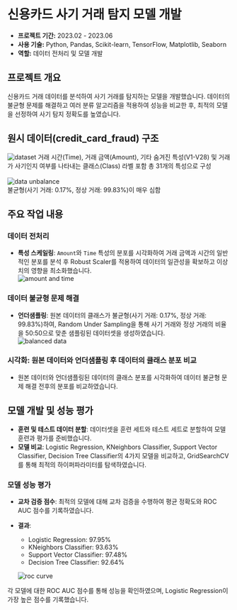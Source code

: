 # 신용카드 사기 거래 탐지 모델 개발

- **프로젝트 기간:** 2023.02 - 2023.06
- **사용 기술:** Python, Pandas, Scikit-learn, TensorFlow, Matplotlib, Seaborn
- **역할:** 데이터 전처리 및 모델 개발

## 프로젝트 개요
신용카드 거래 데이터를 분석하여 사기 거래를 탐지하는 모델을 개발했습니다. 데이터의 불균형 문제를 해결하고 여러 분류 알고리즘을 적용하여 성능을 비교한 후, 최적의 모델을 선정하여 사기 탐지 정확도를 높였습니다.

## 원시 데이터(credit_card_fraud) 구조
![dataset](https://github.com/user-attachments/assets/80a3e81a-3652-471e-a30d-95ce19c52e8a)
거래 시간(Time), 거래 금액(Amount), 기타 숨겨진 특성(V1-V28) 및 거래가 사기인지 여부를 나타내는 클래스(Class) 라벨 포함 총 31개의 특성으로 구성<br/><br/>
![data unbalance](https://github.com/user-attachments/assets/4dfa9c20-1f76-4723-be12-ce009c336a2c)<br/>
불균형(사기 거래: 0.17%, 정상 거래: 99.83%)이 매우 심함 <br/>

## 주요 작업 내용

### 데이터 전처리
- **특성 스케일링**: `Amount`와 `Time` 특성의 분포를 시각화하여 거래 금액과 시간의 일반적인 분포를 분석 후 Robust Scaler를 적용하여 데이터의 일관성을 확보하고 이상치의 영향을 최소화했습니다.<br/>
![amount and time](https://github.com/user-attachments/assets/47bdbf06-9263-44e5-92e2-089610cdad10)

### 데이터 불균형 문제 해결
- **언더샘플링**: 원본 데이터의 클래스가 불균형(사기 거래: 0.17%, 정상 거래: 99.83%)하여, Random Under Sampling을 통해 사기 거래와 정상 거래의 비율을 50:50으로 맞춘 샘플링된 데이터셋을 생성하였습니다.<br/>
![balanced data](https://github.com/user-attachments/assets/917653b3-1263-4ebc-a53d-b1706031c9ab)

### 시각화: 원본 데이터와 언더샘플링 후 데이터의 클래스 분포 비교
- 원본 데이터와 언더샘플링된 데이터의 클래스 분포를 시각화하여 데이터 불균형 문제 해결 전후의 분포를 비교하였습니다.

## 모델 개발 및 성능 평가

- **훈련 및 테스트 데이터 분할**: 데이터셋을 훈련 세트와 테스트 세트로 분할하여 모델 훈련과 평가를 준비했습니다.
- **모델 비교**: Logistic Regression, KNeighbors Classifier, Support Vector Classifier, Decision Tree Classifier의 4가지 모델을 비교하고, GridSearchCV를 통해 최적의 하이퍼파라미터를 탐색하였습니다.

### 모델 성능 평가
- **교차 검증 점수**: 최적의 모델에 대해 교차 검증을 수행하여 평균 정확도와 ROC AUC 점수를 기록하였습니다.
  
- **결과**:
  - Logistic Regression: 97.95%
  - KNeighbors Classifier: 93.63%
  - Support Vector Classifier: 97.48%
  - Decision Tree Classifier: 92.64%

  ![roc curve](https://github.com/user-attachments/assets/aade00e8-7eee-48b7-a55d-93fe8a1af982)

각 모델에 대한 ROC AUC 점수를 통해 성능을 확인하였으며, Logistic Regression이 가장 높은 점수를 기록했습니다.
